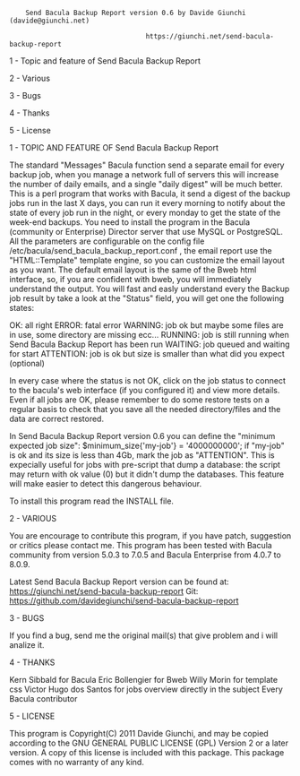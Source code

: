 
        Send Bacula Backup Report version 0.6 by Davide Giunchi (davide@giunchi.net)

                                      https://giunchi.net/send-bacula-backup-report

1 - Topic and feature of Send Bacula Backup Report

2 - Various

3 - Bugs

4 - Thanks

5 - License




 1 - TOPIC AND FEATURE OF Send Bacula Backup Report
 

The standard "Messages" Bacula function send a separate email for every backup job, when
you manage a network full of servers this will increase the number of daily emails, and a single "daily digest"
will be much better.
This is a perl program that works with Bacula, it send a digest of the backup jobs run in the last
X days, you can run it every morning to notify about the state of every job run in the night,
or every monday to get the state of the week-end backups.
You need to install the program in the Bacula (community or Enterprise) Director server that use MySQL or PostgreSQL.
All the parameters are configurable on the config file /etc/bacula/send_bacula_backup_report.conf , the email
report use the "HTML::Template" template engine, so you can customize the email layout as you want.
The default email layout is the same of the Bweb html interface, so, if you are confident with
bweb, you will immediately understand the output.
You will fast and easly understand every the Backup job result by take a look at the "Status" field, you will
get one the following states:

OK: all right
ERROR: fatal error
WARNING: job ok but maybe some files are in use, some directory are missing ecc...
RUNNING: job is still running when Send Bacula Backup Report has been run
WAITING: job queued and waiting for start
ATTENTION: job is ok but size is smaller than what did you expect (optional)

In every case where the status is not OK, click on the job status to connect to the bacula's web interface (if you configured it) and view more details.
Even if all jobs are OK, please remember to do some restore tests on a regular basis to check that you save all
the needed directory/files and the data are correct restored.

In Send Bacula Backup Report version 0.6 you can define the "minimum expected job size":
$minimum_size{'my-job'} = '4000000000';
if "my-job" is ok and its size is less than 4Gb, mark the job as "ATTENTION". This is expecially useful for jobs with pre-script that dump a database: the
script may return with ok value (0) but it didn't dump the databases. This feature will make easier to detect this dangerous behaviour.

To install this program read the INSTALL file.


 2 - VARIOUS
 

You are encourage to contribute this program, if you have patch, suggestion or
critics please contact me.
This program has been tested with Bacula community from version 5.0.3 to 7.0.5 and Bacula Enterprise from 4.0.7 to 8.0.9.

Latest Send Bacula Backup Report version can be found at:
https://giunchi.net/send-bacula-backup-report
Git:
https://github.com/davidegiunchi/send-bacula-backup-report


 3 - BUGS


If you find a bug, send me the original mail(s) that give problem and i will analize it.


 4 - THANKS
 

Kern Sibbald for Bacula
Eric Bollengier for Bweb
Willy Morin for template css
Victor Hugo dos Santos for jobs overview directly in the subject
Every Bacula contributor


 5 - LICENSE
 

This program is Copyright(C) 2011 Davide Giunchi, and may be copied according to
the GNU GENERAL PUBLIC LICENSE (GPL) Version 2 or a later version.  A copy of
this license is included with this package.  This package comes with no warranty
of any kind.
